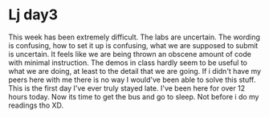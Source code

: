 # Lj day3

This week has been extremely difficult. The labs are uncertain. The wording is confusing, how to set it up is confusing, what we are supposed to submit is uncertain. 
It feels like we are being thrown an obscene amount of code with minimal instruction. The demos in class hardly seem to be useful to what we are doing, at least to the detail that we are going. If i didn't have my peers here with me there is no way I would've been able to solve this stuff. This is the first day I've ever truly stayed late. I've been here for over 12 hours today.
Now its time to get the bus and go to sleep. Not before i do my readings tho XD.